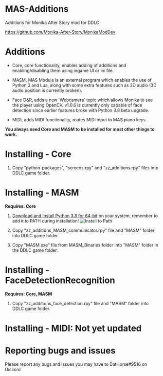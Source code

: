 # MAS-Additions

Additions for Monika After Story mod for DDLC

https://github.com/Monika-After-Story/MonikaModDev


# Additions
* Core, core functionality, enables adding of additions and enabling/disabling them using ingame UI or ini file.

* MASM, MAS Module is an external program which enables the use of Python 3 and Lua, along with some extra features such as 3D audio (3D audio position is currently broken).

* Face D&R, adds a new 'Webcamera' topic which allows Monika to see the player using OpenCV. v1.0.6 is currently only capable of face detection since earlier features broke with Python 3.8 beta upgrade.

* MIDI, adds MIDI functionality, routes MIDI input to MAS piano keys.

**You always need Core and MASM to be installed for most other things to work.**


# Installing - Core
1. Copy "python-packages", "screens.rpy" and "zz_additions.rpy" files into DDLC game folder.


# Installing - MASM
**Requires: Core**

1. [Download and Install Python 3.8 for 64-bit](https://www.python.org/downloads/release/python-380b1/) on your system, remember to add it to PATH during installation!
![Install to Path](https://datatofish.com/wp-content/uploads/2018/10/0001_add_Python_to_Path.png)

2. Copy "zz_additions_MASM_communicator.rpy" file and "MASM" folder into DDLC game folder.

3. Copy "MASM.exe" file from MASM_Binaries folder into "MASM" folder in the DDLC game folder.


# Installing - FaceDetectionRecognition
**Requires: Core, MASM**

1. Copy "zz_additions_face_detection.rpy" file and "MASM" folder into DDLC game folder.


# Installing - MIDI: **Not yet updated**


# Reporting bugs and issues

Please report any bugs and issues you may have to DatHorse#9516 on Discord
